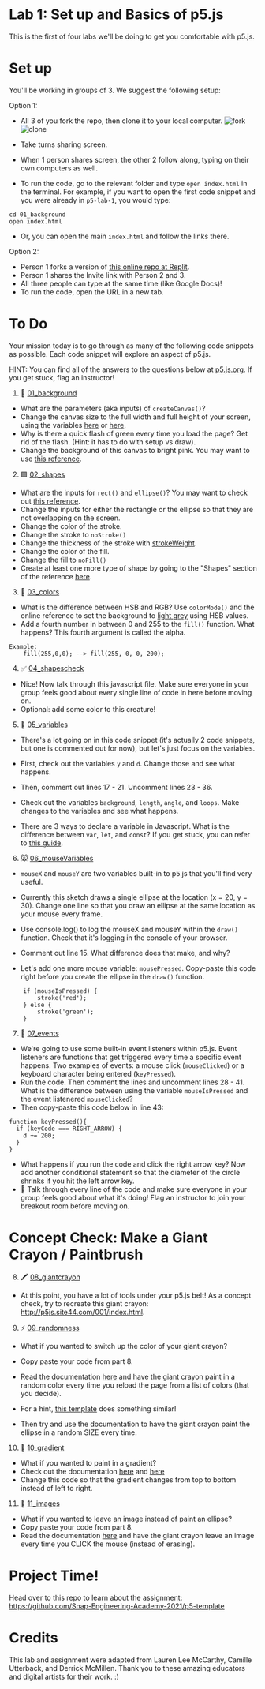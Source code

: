 # Lab 1: Set up and Basics of p5.js

This is the first of four labs we'll be doing to get you comfortable with p5.js.

# Set up

You'll be working in groups of 3. We suggest the following setup:

Option 1:

- All 3 of you fork the repo, then clone it to your local computer.
  ![fork](https://user-images.githubusercontent.com/26272095/122926841-1f71dc00-d31d-11eb-8c40-7d51b9380018.gif)
  ![clone](https://user-images.githubusercontent.com/26272095/122926863-24cf2680-d31d-11eb-8215-356e1f2f73c0.gif)

- Take turns sharing screen.
- When 1 person shares screen, the other 2 follow along, typing on their own computers as well.
- To run the code, go to the relevant folder and type `open index.html` in the terminal. For example, if you want to open the first code snippet and you were already in `p5-lab-1`, you would type:

```
cd 01_background
open index.html
```

- Or, you can open the main `index.html` and follow the links there.

Option 2:

- Person 1 forks a version of [this online repo at Replit](https://replit.com/@jennylihan/p5-lab-1).
- Person 1 shares the Invite link with Person 2 and 3.
- All three people can type at the same time (like Google Docs)!
- To run the code, open the URL in a new tab.

# To Do

Your mission today is to go through as many of the following code snippets as possible. Each code snippet will explore an aspect of p5.js.

HINT: You can find all of the answers to the questions below at [p5.js.org](https://p5js.org). If you get stuck, flag an instructor!

1. 🌈 [01_background](./01_background/sketch.js)

- What are the parameters (aka inputs) of `createCanvas()`?
- Change the canvas size to the full width and full height of your screen, using the variables [here](https://p5js.org/reference/#/p5/displayHeight) or [here](https://p5js.org/reference/#/p5/windowHeight).
- Why is there a quick flash of green every time you load the page? Get rid of the flash. (Hint: it has to do with setup vs draw).
- Change the background of this canvas to bright pink. You may want to use [this reference](https://p5js.org/reference/#/p5/background).

2. 🟪 [02_shapes](./02_shapes/sketch.js)

- What are the inputs for `rect()` and `ellipse()`? You may want to check out [this reference](https://p5js.org/reference/#/p5/ellipse).
- Change the inputs for either the rectangle or the ellipse so that they are not overlapping on the screen.
- Change the color of the stroke.
- Change the stroke to `noStroke()`
- Change the thickness of the stroke with [strokeWeight](https://p5js.org/reference/#/p5/strokeWeight).
- Change the color of the fill.
- Change the fill to `noFill()`
- Create at least one more type of shape by going to the "Shapes" section of the reference [here](https://p5js.org/reference/).

3. 🎨 [03_colors](./03_colors/sketch.js)

- What is the difference between HSB and RGB? Use `colorMode()` and the online reference to set the background to [light grey](https://www.colorhexa.com/d3d3d3) using HSB values.
- Add a fourth number in between 0 and 255 to the `fill()` function. What happens? This fourth argument is called the alpha.

```
Example:
    fill(255,0,0); --> fill(255, 0, 0, 200);
```

4. ✅ [04_shapescheck](./04_shapescheck/sketch.js)

- Nice! Now talk through this javascript file. Make sure everyone in your group feels good about every single line of code in here before moving on.
- Optional: add some color to this creature!

5. 🔢 [05_variables](./05_variables/sketch.js)

- There's a lot going on in this code snippet (it's actually 2 code snippets, but one is commented out for now), but let's just focus on the variables.
- First, check out the variables `y` and `d`. Change those and see what happens.

- Then, comment out lines 17 - 21. Uncomment lines 23 - 36.
- Check out the variables `background`, `length`, `angle`, and `loops`. Make changes to the variables and see what happens.
- There are 3 ways to declare a variable in Javascript. What is the difference between `var`, `let`, and `const`? If you get stuck, you can refer to [this guide](https://www.freecodecamp.org/news/var-let-and-const-whats-the-difference/).

6. 🐭 [06_mouseVariables](./06_mousevariables/sketch.js)

- `mouseX` and `mouseY` are two variables built-in to p5.js that you'll find very useful.
- Currently this sketch draws a single ellipse at the location (x = 20, y = 30). Change one line so that you draw an ellipse at the same location as your mouse every frame.
- Use console.log() to log the mouseX and mouseY within the `draw()` function. Check that it's logging in the console of your browser.
- Comment out line 15. What difference does that make, and why?

- Let's add one more mouse variable: `mousePressed`. Copy-paste this code right before you create the ellipse in the `draw()` function.

```
    if (mouseIsPressed) {
        stroke('red');
    } else {
        stroke('green');
    }
```

7. 🎹 [07_events](./07_events/sketch.js)

- We're going to use some built-in event listeners within p5.js. Event listeners are functions that get triggered every time a specific event happens. Two examples of events: a mouse click (`mouseClicked`) or a keyboard character being entered (`keyPressed`).
- Run the code. Then comment the lines and uncomment lines 28 - 41. What is the difference between using the variable `mouseIsPressed` and the event listenered `mouseClicked`?
- Then copy-paste this code below in line 43:

```
function keyPressed(){
  if (keyCode === RIGHT_ARROW) {
    d += 200;
  }
}
```

- What happens if you run the code and click the right arrow key? Now add another conditional statement so that the diameter of the circle shrinks if you hit the left arrow key.
- 🚧 Talk through every line of the code and make sure everyone in your group feels good about what it's doing! Flag an instructor to join your breakout room before moving on.

# Concept Check: Make a Giant Crayon / Paintbrush 

8. 🖍 [08_giantcrayon](./08_giantcrayon/sketch.js)

- At this point, you have a lot of tools under your p5.js belt! As a concept check, try to recreate this giant crayon: http://p5js.site44.com/001/index.html.

9. ⚡️ [09_randomness](./09_random/sketch.js)

- What if you wanted to switch up the color of your giant crayon?
- Copy paste your code from part 8.
- Read the documentation [here](https://p5js.org/reference/#/p5/random) and have the giant crayon paint in a random color every time you reload the page from a list of colors (that you decide).
- For a hint, [this template](https://github.com/Snap-Engineering-Academy-2021/p5-template) does something similar!

- Then try and use the documentation to have the giant crayon paint the ellipse in a random SIZE every time.

10. 🌊 [10_gradient](./10_gradient/sketch.js)

- What if you wanted to paint in a gradient?
- Check out the documentation [here](https://p5js.org/reference/#/p5/lerpColor) and [here](https://p5js.org/reference/#/p5/map)
- Change this code so that the gradient changes from top to bottom instead of left to right.

11. 🌠 [11_images](./11_images/sketch.js)

- What if you wanted to leave an image instead of paint an ellipse?
- Copy paste your code from part 8.
- Read the documentation [here](https://p5js.org/reference/#/p5/loadImage) and have the giant crayon leave an image every time you CLICK the mouse (instead of erasing).

# Project Time!

Head over to this repo to learn about the assignment: https://github.com/Snap-Engineering-Academy-2021/p5-template

# Credits

This lab and assignment were adapted from Lauren Lee McCarthy, Camille Utterback, and Derrick McMillen. Thank you to these amazing educators and digital artists for their work. :)
